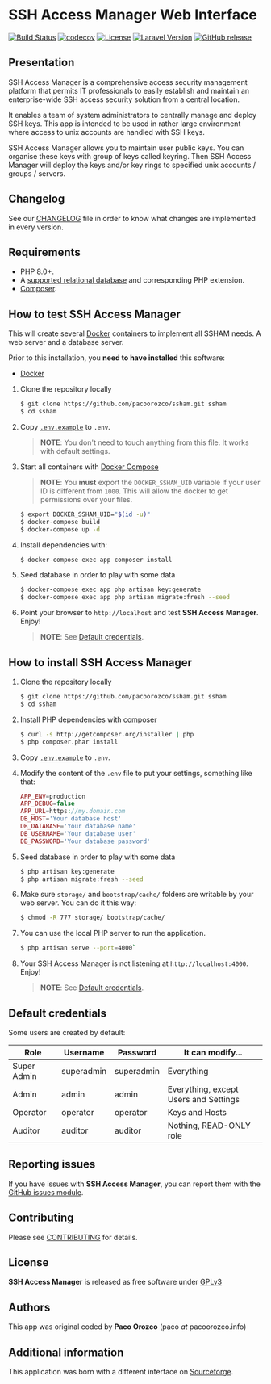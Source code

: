 # SSH Access Manager Web Interface

[![Build Status](https://github.com/pacoorozco/ssham/actions/workflows/run-tests.yml/badge.svg)](https://github.com/pacoorozco/ssham/actions/workflows/run-tests.yml)
[![codecov](https://codecov.io/gh/pacoorozco/ssham/branch/main/graph/badge.svg?token=QdsFi3KlTY)](https://codecov.io/gh/pacoorozco/ssham)
[![License](https://img.shields.io/github/license/pacoorozco/ssham.svg)](LICENSE)
[![Laravel Version](https://img.shields.io/badge/Laravel-8.x-brightgreen)](https://laravel.com/docs)
[![GitHub release](https://img.shields.io/github/release/pacoorozco/ssham.svg?style=flat-square)](https://github.com/pacoorozco/ssham/releases)

## Presentation

SSH Access Manager is a comprehensive access security management platform that permits IT professionals to easily establish and maintain an enterprise-wide SSH access security solution from a central location.

It enables a team of system administrators to centrally manage and deploy SSH keys. This app is intended to be used in rather large environment where access to unix accounts are handled with SSH keys.

SSH Access Manager allows you to maintain user public keys. You can organise these keys with group of keys called keyring. Then SSH Access Manager will deploy the keys and/or key rings to specified unix accounts / groups / servers.

## Changelog

See our [CHANGELOG](CHANGELOG.md) file in order to know what changes are implemented in every version.

## Requirements

* PHP 8.0+.
* A [supported relational database](https://laravel.com/docs) and corresponding PHP extension.
* [Composer](https://getcomposer.org/download/).

## How to test SSH Access Manager

This will create several [Docker](https://www.docker.com/) containers to implement all SSHAM needs. A web server and a database server.

Prior to this installation, you **need to have installed** this software:

* [Docker](https://www.docker.com/)

1. Clone the repository locally

    ```bash
    $ git clone https://github.com/pacoorozco/ssham.git ssham
    $ cd ssham
    ```
1. Copy [`.env.example`](.env.example) to `.env`.

    > **NOTE**: You don't need to touch anything from this file. It works with default settings.

1. Start all containers with [Docker Compose](https://docs.docker.com/compose/)

    > **NOTE**: You **must** export the `DOCKER_SSHAM_UID` variable if your user ID is different from `1000`. This will allow the docker to get permissions over your files.

    ```bash
    $ export DOCKER_SSHAM_UID="$(id -u)"
    $ docker-compose build
    $ docker-compose up -d
    ```
   
1. Install dependencies with:

    ```bash
    $ docker-compose exec app composer install
    ```
1. Seed database in order to play with some data

    ```bash
    $ docker-compose exec app php artisan key:generate 
    $ docker-compose exec app php artisan migrate:fresh --seed
    ```
    
1. Point your browser to `http://localhost` and test **SSH Access Manager**. Enjoy!

    > **NOTE**: See [Default credentials](#default-credentials).

## How to install SSH Access Manager

1. Clone the repository locally

    ```bash
    $ git clone https://github.com/pacoorozco/ssham.git ssham
    $ cd ssham
    ```

1. Install PHP dependencies with [composer](https://getcomposer.org)

    ```bash
    $ curl -s http://getcomposer.org/installer | php
    $ php composer.phar install
    ```

1. Copy [`.env.example`](.env.example) to `.env`.  

1. Modify the content of the `.env` file to put your settings, something like that:

    ```php
    APP_ENV=production
    APP_DEBUG=false
    APP_URL=https://my.domain.com
    DB_HOST='Your database host'
    DB_DATABASE='Your database name'
    DB_USERNAME='Your database user'
    DB_PASSWORD='Your database password'
    ```
1. Seed database in order to play with some data

    ```bash
    $ php artisan key:generate 
    $ php artisan migrate:fresh --seed
    ```
1. Make sure `storage/` and `bootstrap/cache/` folders are writable by your web server. You can do it this way:

    ```bash
    $ chmod -R 777 storage/ bootstrap/cache/
    ```

1. You can use the local PHP server to run the application.

    ```bash
    $ php artisan serve --port=4000`
    ```

1. Your SSH Access Manager is not listening at `http://localhost:4000`. Enjoy!

    > **NOTE**: See [Default credentials](#default-credentials).

## Default credentials
Some users are created by default:

Role | Username | Password | It can modify...
---|---|---|---
Super Admin | superadmin | superadmin | Everything
Admin | admin |admin | Everything, except Users and Settings
Operator | operator | operator | Keys and Hosts
Auditor | auditor | auditor | Nothing, READ-ONLY role

## Reporting issues

If you have issues with **SSH Access Manager**, you can report them with the [GitHub issues module](https://github.com/pacoorozco/ssham/issues).

## Contributing

Please see [CONTRIBUTING](CONTRIBUTING.md) for details.

## License

**SSH Access Manager** is released as free software under [GPLv3](https://www.gnu.org/licenses/gpl-3.0.html)

## Authors

This app was original coded by **Paco Orozco** (paco _at_ pacoorozco.info) 

## Additional information
This application was born with a different interface on [Sourceforge](https://sourceforge.net/projects/ssham/).
